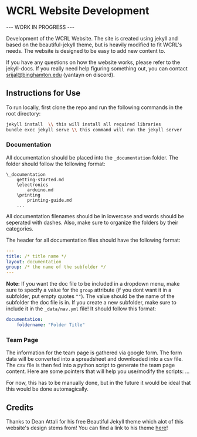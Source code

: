 # WCRL Website Development

--- WORK IN PROGRESS ---

Development of the WCRL Website.
The site is created using jekyll and based on the beautiful-jekyll theme, but is heavily modified to fit WCRL's needs. The website is designed to be easy to add new content to.

If you have any questions on how the website works, please refer to the jekyll-docs. If you really need help figuring something out, you can contact srijal@binghamton.edu (yantayn on discord).

## Instructions for Use
To run locally, first clone the repo and run the following commands in the root directory:
```bash
jekyll install  \\ this will install all required libraries
bundle exec jekyll serve \\ this command will run the jekyll server
```

### Documentation
All documentation should be placed into the `_documentation` folder. The folder should
follow the following format:
```
\_documentation
    getting-started.md
    \electronics
        arduino.md
    \printing
        printing-guide.md
    ...
```
All documentation filenames should be in lowercase and words should be seperated with dashes. Also, make sure to organize the folders by their categories.

The header for all documentation files should have the following format:
```yml
---
title: /* title name */
layout: documentation
group: /* the name of the subfolder */
---
```

**Note:** If you want the doc file to be included in a dropdown menu, make sure to specify a value for the `group` attribute (if you dont want it in a subfolder, put empty quotes `""`). The value should be the name of the subfolder the doc file is in. If you create a new subfolder, make sure to include it in the `_data/nav.yml` file! It should follow this format:
```yml
documentation:
    foldername: "Folder Title"    
```

### Team Page
The information for the team page is gathered via google form. The form data will be converted into a spreadsheet and downloaded into a csv file. The csv file is then fed into a python script to generate the team page content. Here are some pointers that will help you use/modify the scripts:
...

For now, this has to be manually done, but in the future it would be ideal that this would be done automagically.

## Credits

Thanks to Dean Attali for his free Beautiful Jekyll theme which alot of this website's design stems from! You can find a link to his theme [here](https://github.com/daattali/beautiful-jekyll#plans)!